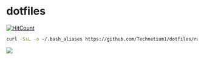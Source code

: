 # dotfiles
[![HitCount](http://hits.dwyl.com/Technetium1/dotfiles.svg)](http://hits.dwyl.com/Technetium1/dotfiles})

```bash
curl -SsL -o ~/.bash_aliases https://github.com/Technetium1/dotfiles/raw/master/.bash_aliases && chmod 644 ~/.bash_aliases && source ~/.bashrc
```

![](https://i.imgur.com/lnnfyM5.gif)
